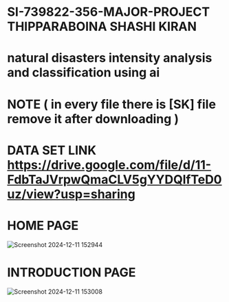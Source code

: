 # SI-739822-356-MAJOR-PROJECT THIPPARABOINA SHASHI KIRAN
# natural disasters intensity analysis and classification using ai
# NOTE ( in every file there is [SK] file remove it after downloading )
# DATA SET LINK https://drive.google.com/file/d/11-FdbTaJVrpwQmaCLV5gYYDQlfTeD0uz/view?usp=sharing
# HOME PAGE
![Screenshot 2024-12-11 152944](https://github.com/user-attachments/assets/0fd9cc31-5f4a-4192-a4b2-010c8914d051)
# INTRODUCTION PAGE
![Screenshot 2024-12-11 153008](https://github.com/user-attachments/assets/0e8681fb-538d-44e8-b3ac-3f17518021d8)
